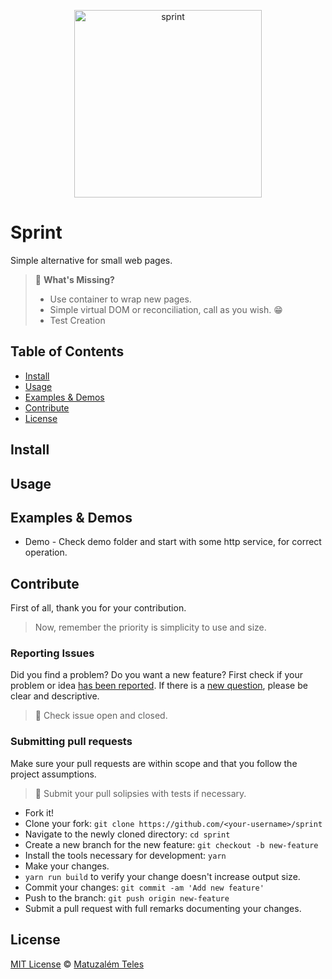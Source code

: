 <p align="center">
  <img src="http://i.imgur.com/tIMV5PF.png" width="300" height="300" alt="sprint">
</p>

# Sprint

Simple alternative for small web pages.

> 🤔 **What's Missing?**
> - Use container to wrap new pages.
> - Simple virtual DOM or reconciliation, call as you wish. 😁
> - Test Creation

## Table of Contents

- [Install](#install)
- [Usage](#usage)
- [Examples & Demos](#examples--demos)
- [Contribute](#contribute)
- [License](#license)

## Install

## Usage

## Examples & Demos
 - Demo - Check demo folder and start with some http service, for correct operation.

## Contribute

First of all, thank you for your contribution.
> Now, remember the priority is simplicity to use and size.

### Reporting Issues
Did you find a problem? Do you want a new feature? First check if your problem or idea [has been reported](../../issues).
If there is a [new question](../../issues/new), please be clear and descriptive.

> 🚨 Check issue open and closed.

### Submitting pull requests

Make sure your pull requests are within scope and that you follow the project assumptions.

> 🚨 Submit your pull solipsies with tests if necessary.

-   Fork it!
-   Clone your fork: `git clone https://github.com/<your-username>/sprint`
-   Navigate to the newly cloned directory: `cd sprint`
-   Create a new branch for the new feature: `git checkout -b new-feature`
-   Install the tools necessary for development: `yarn`
-   Make your changes.
-   `yarn run build` to verify your change doesn't increase output size.
-   Commit your changes: `git commit -am 'Add new feature'`
-   Push to the branch: `git push origin new-feature`
-   Submit a pull request with full remarks documenting your changes.

## License

[MIT License](LICENSE.md) © [Matuzalém Teles](https://matuzalemteles.com/)
